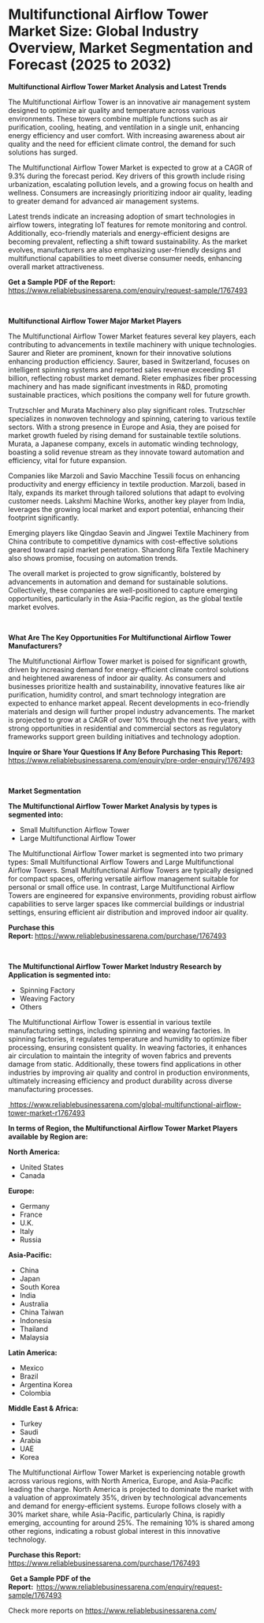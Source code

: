 <p><h1>Multifunctional Airflow Tower Market Size: Global Industry Overview, Market Segmentation and Forecast (2025 to 2032)</h1></p><p><strong>Multifunctional Airflow Tower Market Analysis and Latest Trends</strong></p>
<p><p>The Multifunctional Airflow Tower is an innovative air management system designed to optimize air quality and temperature across various environments. These towers combine multiple functions such as air purification, cooling, heating, and ventilation in a single unit, enhancing energy efficiency and user comfort. With increasing awareness about air quality and the need for efficient climate control, the demand for such solutions has surged.</p><p>The Multifunctional Airflow Tower Market is expected to grow at a CAGR of 9.3% during the forecast period. Key drivers of this growth include rising urbanization, escalating pollution levels, and a growing focus on health and wellness. Consumers are increasingly prioritizing indoor air quality, leading to greater demand for advanced air management systems. </p><p>Latest trends indicate an increasing adoption of smart technologies in airflow towers, integrating IoT features for remote monitoring and control. Additionally, eco-friendly materials and energy-efficient designs are becoming prevalent, reflecting a shift toward sustainability. As the market evolves, manufacturers are also emphasizing user-friendly designs and multifunctional capabilities to meet diverse consumer needs, enhancing overall market attractiveness.</p></p>
<p><strong>Get a Sample PDF of the Report:&nbsp;</strong> <a href="https://www.reliablebusinessarena.com/enquiry/request-sample/1767493?utm_campaign=3506&utm_medium=2&utm_source=Github&utm_content=ia&utm_term=11042025&utm_id=multifunctional-airflow-tower">https://www.reliablebusinessarena.com/enquiry/request-sample/1767493</a></p>
<p>&nbsp;</p>
<p><strong>Multifunctional Airflow Tower Major Market Players</strong></p>
<p><p>The Multifunctional Airflow Tower Market features several key players, each contributing to advancements in textile machinery with unique technologies. Saurer and Rieter are prominent, known for their innovative solutions enhancing production efficiency. Saurer, based in Switzerland, focuses on intelligent spinning systems and reported sales revenue exceeding $1 billion, reflecting robust market demand. Rieter emphasizes fiber processing machinery and has made significant investments in R&D, promoting sustainable practices, which positions the company well for future growth.</p><p>Trutzschler and Murata Machinery also play significant roles. Trutzschler specializes in nonwoven technology and spinning, catering to various textile sectors. With a strong presence in Europe and Asia, they are poised for market growth fueled by rising demand for sustainable textile solutions. Murata, a Japanese company, excels in automatic winding technology, boasting a solid revenue stream as they innovate toward automation and efficiency, vital for future expansion.</p><p>Companies like Marzoli and Savio Macchine Tessili focus on enhancing productivity and energy efficiency in textile production. Marzoli, based in Italy, expands its market through tailored solutions that adapt to evolving customer needs. Lakshmi Machine Works, another key player from India, leverages the growing local market and export potential, enhancing their footprint significantly.</p><p>Emerging players like Qingdao Seavin and Jingwei Textile Machinery from China contribute to competitive dynamics with cost-effective solutions geared toward rapid market penetration. Shandong Rifa Textile Machinery also shows promise, focusing on automation trends.</p><p>The overall market is projected to grow significantly, bolstered by advancements in automation and demand for sustainable solutions. Collectively, these companies are well-positioned to capture emerging opportunities, particularly in the Asia-Pacific region, as the global textile market evolves.</p></p>
<p>&nbsp;</p>
<p><strong>What Are The Key Opportunities For Multifunctional Airflow Tower Manufacturers?</strong></p>
<p><p>The Multifunctional Airflow Tower market is poised for significant growth, driven by increasing demand for energy-efficient climate control solutions and heightened awareness of indoor air quality. As consumers and businesses prioritize health and sustainability, innovative features like air purification, humidity control, and smart technology integration are expected to enhance market appeal. Recent developments in eco-friendly materials and design will further propel industry advancements. The market is projected to grow at a CAGR of over 10% through the next five years, with strong opportunities in residential and commercial sectors as regulatory frameworks support green building initiatives and technology adoption.</p></p>
<p><strong>Inquire or Share Your Questions If Any Before Purchasing This Report:</strong> <a href="https://www.reliablebusinessarena.com/enquiry/pre-order-enquiry/1767493?utm_campaign=3506&utm_medium=2&utm_source=Github&utm_content=ia&utm_term=11042025&utm_id=multifunctional-airflow-tower">https://www.reliablebusinessarena.com/enquiry/pre-order-enquiry/1767493</a></p>
<p>&nbsp;</p>
<p><strong>Market Segmentation</strong></p>
<p><strong>The Multifunctional Airflow Tower Market Analysis by types is segmented into:</strong></p>
<p><ul><li>Small Multifunction Airflow Tower</li><li>Large Multifunctional Airflow Tower</li></ul></p>
<p><p>The Multifunctional Airflow Tower market is segmented into two primary types: Small Multifunctional Airflow Towers and Large Multifunctional Airflow Towers. Small Multifunctional Airflow Towers are typically designed for compact spaces, offering versatile airflow management suitable for personal or small office use. In contrast, Large Multifunctional Airflow Towers are engineered for expansive environments, providing robust airflow capabilities to serve larger spaces like commercial buildings or industrial settings, ensuring efficient air distribution and improved indoor air quality.</p></p>
<p><strong>Purchase this Report:&nbsp;</strong><a href="https://www.reliablebusinessarena.com/purchase/1767493?utm_campaign=3506&utm_medium=2&utm_source=Github&utm_content=ia&utm_term=11042025&utm_id=multifunctional-airflow-tower">https://www.reliablebusinessarena.com/purchase/1767493</a></p>
<p>&nbsp;</p>
<p><strong>The Multifunctional Airflow Tower Market Industry Research by Application is segmented into:</strong></p>
<p><ul><li>Spinning Factory</li><li>Weaving Factory</li><li>Others</li></ul></p>
<p><p>The Multifunctional Airflow Tower is essential in various textile manufacturing settings, including spinning and weaving factories. In spinning factories, it regulates temperature and humidity to optimize fiber processing, ensuring consistent quality. In weaving factories, it enhances air circulation to maintain the integrity of woven fabrics and prevents damage from static. Additionally, these towers find applications in other industries by improving air quality and control in production environments, ultimately increasing efficiency and product durability across diverse manufacturing processes.</p></p>
<p><a href="https://www.reliablebusinessarena.com/global-multifunctional-airflow-tower-market-r1767493?utm_campaign=3506&utm_medium=2&utm_source=Github&utm_content=ia&utm_term=11042025&utm_id=multifunctional-airflow-tower">&nbsp;https://www.reliablebusinessarena.com/global-multifunctional-airflow-tower-market-r1767493</a></p>
<p><strong>In terms of Region, the Multifunctional Airflow Tower Market Players available by Region are:</strong></p>
<p>
    <p> <strong> North America: </strong>
        <ul>
            <li>United States</li>
            <li>Canada</li>
        </ul>
        </p> 
    <p> <strong> Europe: </strong>
        <ul>
            <li>Germany</li>
            <li>France</li>
            <li>U.K.</li>
            <li>Italy</li>
            <li>Russia</li>
        </ul>
        </p> 
    <p> <strong> Asia-Pacific: </strong>
        <ul>
            <li>China</li>
            <li>Japan</li>
            <li>South Korea</li>
            <li>India</li>
            <li>Australia</li>
            <li>China Taiwan</li>
            <li>Indonesia</li>
            <li>Thailand</li>
            <li>Malaysia</li>
        </ul>
        </p> 
    <p> <strong> Latin America: </strong>
        <ul>
            <li>Mexico</li>
            <li>Brazil</li>
            <li>Argentina Korea</li>
            <li>Colombia</li>
        </ul>
        </p> 
    <p> <strong> Middle East & Africa: </strong>
        <ul>
            <li>Turkey</li>
            <li>Saudi</li>
            <li>Arabia</li>
            <li>UAE</li>
            <li>Korea</li>
        </ul>
    </p>
    </p>
<p><p>The Multifunctional Airflow Tower Market is experiencing notable growth across various regions, with North America, Europe, and Asia-Pacific leading the charge. North America is projected to dominate the market with a valuation of approximately 35%, driven by technological advancements and demand for energy-efficient systems. Europe follows closely with a 30% market share, while Asia-Pacific, particularly China, is rapidly emerging, accounting for around 25%. The remaining 10% is shared among other regions, indicating a robust global interest in this innovative technology.</p></p>
<p><strong>Purchase this Report: </strong><a href="https://www.reliablebusinessarena.com/purchase/1767493?utm_campaign=3506&utm_medium=2&utm_source=Github&utm_content=ia&utm_term=11042025&utm_id=multifunctional-airflow-tower">https://www.reliablebusinessarena.com/purchase/1767493</a></p>
<p>&nbsp;<strong>Get a Sample PDF of the Report:&nbsp;&nbsp;</strong><a href="https://www.reliablebusinessarena.com/enquiry/request-sample/1767493?utm_campaign=3506&utm_medium=2&utm_source=Github&utm_content=ia&utm_term=11042025&utm_id=multifunctional-airflow-tower">https://www.reliablebusinessarena.com/enquiry/request-sample/1767493</a></p>
<p><strong></strong></p>
<p>Check more reports on <a href="https://www.reliablebusinessarena.com/?utm_campaign=3506&utm_medium=2&utm_source=Github&utm_content=ia&utm_term=11042025&utm_id=multifunctional-airflow-tower">https://www.reliablebusinessarena.com/</a></p>